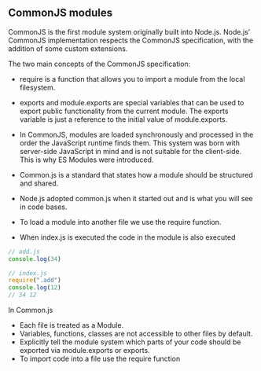 
## CommonJS modules

CommonJS is the first module system originally built into Node.js. Node.js’ CommonJS implementation respects the CommonJS specification, with the addition of some custom extensions.

The two main concepts of the CommonJS specification:

- require is a function that allows you to import a module from the local filesystem.
- exports and module.exports are special variables that can be used to export public functionality from the current module. The exports variable is just a reference to the initial value of module.exports.

- In CommonJS, modules are loaded synchronously and processed in the order the JavaScript runtime finds them. This system was born with server-side JavaScript in mind and is not suitable for the client-side. This is why ES Modules were introduced.


- Common.js is a standard that states how a module should be structured and shared.
- Node.js adopted common.js when it started out and is what you will see in code bases.
- To load a module into another file we use the require function.
- When index.js is executed the code in the module is also executed
```js
// add.js
console.log(34)

// index.js
require(".add")
console.log(12)
// 34 12
```

In Common.js
- Each file is treated as a Module.
- Variables, functions, classes are not accessible to other files by default.
- Explicitly tell the module system which parts of your code should be exported via module.exports or exports.
- To import code into a file use the require function
